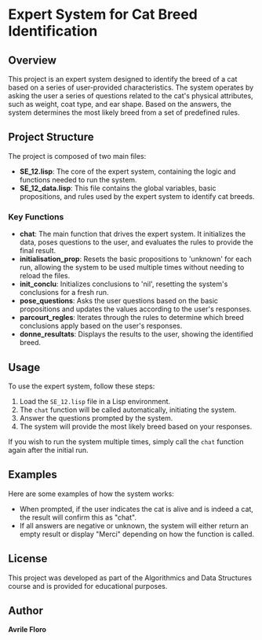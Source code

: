 # Expert System for Cat Breed Identification

## Overview

This project is an expert system designed to identify the breed of a cat based on a series of user-provided characteristics. The system operates by asking the user a series of questions related to the cat's physical attributes, such as weight, coat type, and ear shape. Based on the answers, the system determines the most likely breed from a set of predefined rules.

## Project Structure

The project is composed of two main files:

- **SE_12.lisp**: The core of the expert system, containing the logic and functions needed to run the system.
- **SE_12_data.lisp**: This file contains the global variables, basic propositions, and rules used by the expert system to identify cat breeds.

### Key Functions

- **chat**: The main function that drives the expert system. It initializes the data, poses questions to the user, and evaluates the rules to provide the final result.
- **initialisation_prop**: Resets the basic propositions to 'unknown' for each run, allowing the system to be used multiple times without needing to reload the files.
- **init_conclu**: Initializes conclusions to 'nil', resetting the system's conclusions for a fresh run.
- **pose_questions**: Asks the user questions based on the basic propositions and updates the values according to the user's responses.
- **parcourt_regles**: Iterates through the rules to determine which breed conclusions apply based on the user's responses.
- **donne_resultats**: Displays the results to the user, showing the identified breed.

## Usage

To use the expert system, follow these steps:

1. Load the `SE_12.lisp` file in a Lisp environment.
2. The `chat` function will be called automatically, initiating the system.
3. Answer the questions prompted by the system.
4. The system will provide the most likely breed based on your responses.

If you wish to run the system multiple times, simply call the `chat` function again after the initial run.

## Examples

Here are some examples of how the system works:

- When prompted, if the user indicates the cat is alive and is indeed a cat, the result will confirm this as "chat".
- If all answers are negative or unknown, the system will either return an empty result or display "Merci" depending on how the function is called.

## License

This project was developed as part of the Algorithmics and Data Structures course and is provided for educational purposes.

## Author

**Avrile Floro** 
